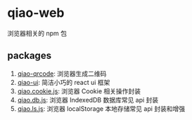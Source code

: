 # qiao-web

浏览器相关的 npm 包

## packages

1. [qiao-qrcode](./packages/qiao-qrcode/README.md): 浏览器生成二维码
2. [qiao-ui](./packages/qiao-ui/README.md): 简洁小巧的 react ui 框架
3. [qiao.cookie.js](./packages/qiao.cookie.js/README.md): 浏览器 Cookie 相关操作封装
4. [qiao.db.js](./packages/qiao.db.js/README.md): 浏览器 IndexedDB 数据库常见 api 封装
5. [qiao.ls.js](./packages/qiao.ls.js/README.md): 浏览器 localStorage 本地存储常见 api 封装和增强
